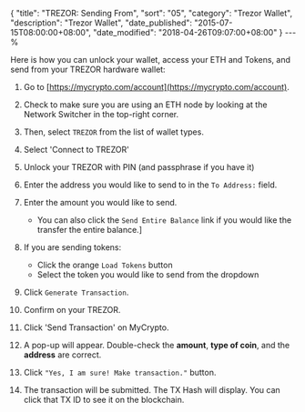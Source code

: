 {
 "title": "TREZOR: Sending From",
 "sort": "05",
 "category": "Trezor Wallet",
 "description": "Trezor Wallet",
 "date_published": "2015-07-15T08:00:00+08:00",
 "date_modified": "2018-04-26T09:07:00+08:00"
}
---%

Here is how you can unlock your wallet, access your ETH and Tokens, and send from your TREZOR hardware wallet:

1. Go to [https://mycrypto.com/account](https://mycrypto.com/account).

2. Check to make sure you are using an ETH node by looking at the Network Switcher in the top-right corner.

3. Then, select `TREZOR` from the list of wallet types.

3.  Select 'Connect to TREZOR'

4.  Unlock your TREZOR with PIN (and passphrase if you have it)

4. Enter the address you would like to send to in the `To Address:` field.

5. Enter the amount you would like to send.
	- You can also click the `Send Entire Balance` link if you would like the transfer the entire balance.]

6. If you are sending tokens:
	- Click the orange `Load Tokens` button
	- Select the token you would like to send from the dropdown

7. Click `Generate Transaction`.

8. Confirm on your TREZOR.

9. Click 'Send Transaction' on MyCrypto.

10. A pop-up will appear. Double-check the **amount**, **type of coin**, and the **address** are correct.

11. Click `"Yes, I am sure! Make transaction."` button.

12. The transaction will be submitted. The TX Hash will display. You can click that TX ID to see it on the blockchain.
